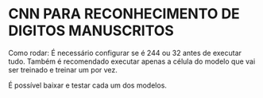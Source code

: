 # CNN PARA RECONHECIMENTO DE DIGITOS MANUSCRITOS

Como rodar: É necessário configurar se é 244 ou 32 antes de executar tudo. 
Também é recomendado executar apenas a célula do modelo que vai ser treinado e treinar um por vez. 

É possível baixar e testar cada um dos modelos.
